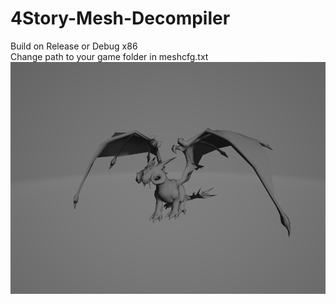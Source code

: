 # 4Story-Mesh-Decompiler
Build on Release or Debug x86  
Change path to your game folder in meshcfg.txt
![Decompiled mesh](/Preview/image1.png)
